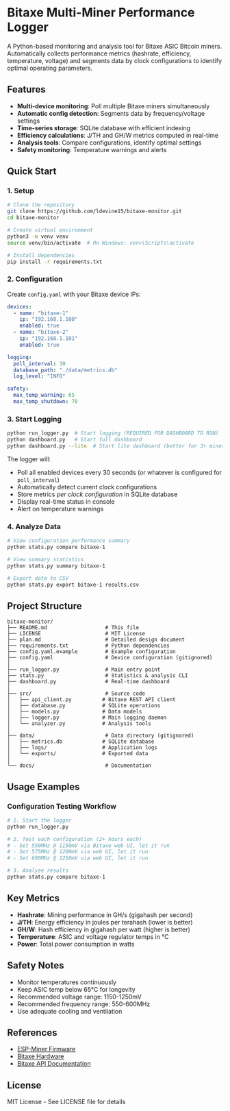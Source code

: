 # Bitaxe Multi-Miner Performance Logger

A Python-based monitoring and analysis tool for Bitaxe ASIC Bitcoin miners. Automatically collects performance metrics (hashrate, efficiency, temperature, voltage) and segments data by clock configurations to identify optimal operating parameters.

## Features

- **Multi-device monitoring**: Poll multiple Bitaxe miners simultaneously
- **Automatic config detection**: Segments data by frequency/voltage settings
- **Time-series storage**: SQLite database with efficient indexing
- **Efficiency calculations**: J/TH and GH/W metrics computed in real-time
- **Analysis tools**: Compare configurations, identify optimal settings
- **Safety monitoring**: Temperature warnings and alerts

## Quick Start

### 1. Setup

```bash
# Clone the repository
git clone https://github.com/ldevine15/bitaxe-monitor.git
cd bitaxe-monitor

# Create virtual environment
python3 -m venv venv
source venv/bin/activate  # On Windows: venv\Scripts\activate

# Install dependencies
pip install -r requirements.txt
```

### 2. Configuration

Create `config.yaml` with your Bitaxe device IPs:

```yaml
devices:
  - name: "bitaxe-1"
    ip: "192.168.1.100"
    enabled: true
  - name: "bitaxe-2"
    ip: "192.168.1.101"
    enabled: true

logging:
  poll_interval: 30
  database_path: "./data/metrics.db"
  log_level: "INFO"

safety:
  max_temp_warning: 65
  max_temp_shutdown: 70
```

### 3. Start Logging

```bash
python run_logger.py  # Start logging (REQUIRED FOR DASHBOARD TO RUN)
python dashboard.py   # Start full dashboard
python dashboard.py --lite  # Start lite dashboard (better for 3+ miners)
```

The logger will:
- Poll all enabled devices every 30 seconds (or whatever is configured for `poll_interval`)
- Automatically detect current clock configurations
- Store metrics *per clock configuration* in SQLite database
- Display real-time status in console
- Alert on temperature warnings

### 4. Analyze Data

```bash
# View configuration performance summary
python stats.py compare bitaxe-1

# View summary statistics
python stats.py summary bitaxe-1

# Export data to CSV
python stats.py export bitaxe-1 results.csv
```

## Project Structure

```
bitaxe-monitor/
├── README.md                   # This file
├── LICENSE                     # MIT License
├── plan.md                     # Detailed design document
├── requirements.txt            # Python dependencies
├── config.yaml.example         # Example configuration
├── config.yaml                 # Device configuration (gitignored)
│
├── run_logger.py               # Main entry point
├── stats.py                    # Statistics & analysis CLI
├── dashboard.py                # Real-time dashboard
│
├── src/                        # Source code
│   ├── api_client.py          # Bitaxe REST API client
│   ├── database.py            # SQLite operations
│   ├── models.py              # Data models
│   ├── logger.py              # Main logging daemon
│   └── analyzer.py            # Analysis tools
│
├── data/                       # Data directory (gitignored)
│   ├── metrics.db             # SQLite database
│   ├── logs/                  # Application logs
│   └── exports/               # Exported data
│
└── docs/                       # Documentation
```

## Usage Examples

### Configuration Testing Workflow

```bash
# 1. Start the logger
python run_logger.py

# 2. Test each configuration (2+ hours each)
# - Set 550MHz @ 1150mV via Bitaxe web UI, let it run
# - Set 575MHz @ 1200mV via web UI, let it run
# - Set 600MHz @ 1250mV via web UI, let it run

# 3. Analyze results
python stats.py compare bitaxe-1
```

## Key Metrics

- **Hashrate**: Mining performance in GH/s (gigahash per second)
- **J/TH**: Energy efficiency in joules per terahash (lower is better)
- **GH/W**: Hash efficiency in gigahash per watt (higher is better)
- **Temperature**: ASIC and voltage regulator temps in °C
- **Power**: Total power consumption in watts

## Safety Notes

- Monitor temperatures continuously
- Keep ASIC temp below 65°C for longevity
- Recommended voltage range: 1150-1250mV
- Recommended frequency range: 550-600MHz
- Use adequate cooling and ventilation
## References

- [ESP-Miner Firmware](https://github.com/bitaxeorg/ESP-Miner)
- [Bitaxe Hardware](https://github.com/skot/bitaxe)
- [Bitaxe API Documentation](https://osmu.wiki/bitaxe/api/)

## License

MIT License - See LICENSE file for details